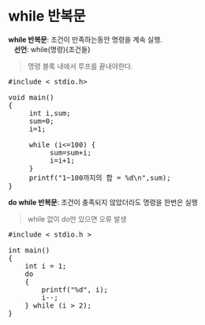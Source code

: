 # while 반복문
**while 반복문**: 조건이 만족하는동안 명령을 계속 실행.  
&nbsp;&nbsp;&nbsp;**선언**: while(명령){조건들}
> 명령 블록 내에서 루프를 끝내야한다.
<pre>#include < stdio.h>

void main()
{
     int i,sum;
     sum=0;
     i=1;

     while (i<=100) {
          sum=sum+i;
          i=i+1;
     }
     printf("1~100까지의 합 = %d\n",sum);
}</pre>
**do while 반복문**: 조건이 충족되지 않았더라도 명령을 한번은 실행  
> while 없이 do만 있으면 오류 발생
<pre>#include < stdio.h >

int main()
{
	int i = 1;
	do
	{
		printf("%d", i);
		i--;
	} while (i > 2);
}</pre>
